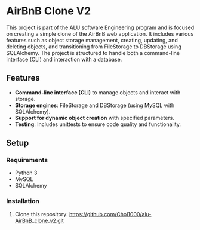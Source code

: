 # AirBnB Clone V2

This project is part of the ALU software Engineering program and is focused on creating a simple clone of the AirBnB web application. It includes various features such as object storage management, creating, updating, and deleting objects, and transitioning from FileStorage to DBStorage using SQLAlchemy. The project is structured to handle both a command-line interface (CLI) and interaction with a database.

## Features
- **Command-line interface (CLI)** to manage objects and interact with storage.
- **Storage engines**: FileStorage and DBStorage (using MySQL with SQLAlchemy).
- **Support for dynamic object creation** with specified parameters.
- **Testing**: Includes unittests to ensure code quality and functionality.

## Setup

### Requirements
- Python 3
- MySQL
- SQLAlchemy

### Installation
1. Clone this repository:
https://github.com/Chol1000/alu-AirBnB_clone_v2.git
